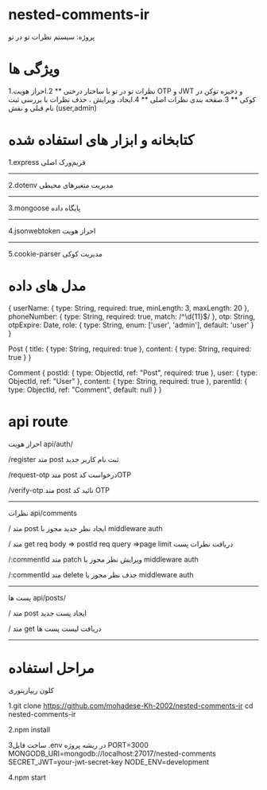 # nested-comments-ir
پروژه: سیستم نظرات تو در تو

# ویژگی ها
1.نظرات تو در تو با ساختار درختی
**
2.احراز هویت OTP و JWT و ذخیره توکن در کوکی
**
3.صفحه بندی نظرات اصلی
**
4.ایجاد، ویرایش ، حذف نظرات با بررسی ثبت نام قبلی و نقش (user,admin)

# کتابخانه و ابزار های استفاده شده 
1.express فریم‌ورک اصلی
*************************
2.dotenv مدیریت متغیرهای محیطی
*************************
3.mongoose پایگاه داده
*************************
4.jsonwebtoken احراز هویت
*************************
5.cookie-parser مدیریت کوکی


# مدل های داده

{
  userName: { 
    type: String, 
    required: true, 
    minLength: 3, 
    maxLength: 20 
  },
  phoneNumber: { 
    type: String, 
    required: true, 
    match: /^\d{11}$/ 
  },
  otp: String,
  otpExpire: Date,
  role: { 
    type: String, 
    enum: ['user', 'admin'], 
    default: 'user' 
  }
}


Post
{
  title: { 
    type: String, 
    required: true 
  },
  content: { 
    type: String, 
    required: true 
  }
}

Comment
{
  postId: { 
    type: ObjectId, 
    ref: "Post", 
    required: true 
  },
  user: { 
    type: ObjectId, 
    ref: "User" 
  },
  content: { 
    type: String, 
    required: true 
  },
  parentId: { 
    type: ObjectId, 
    ref: "Comment", 
    default: null 
  }
}

# api route 
احراز هویت
api/auth/

/register 
متد post 
ثبت نام کاربر جدید

/request-otp
متد post
درخواست کدOTP

/verify-otp
متد post
تائید کد OTP



*************************
نظرات api/comments

/ 
متد post 
ایجاد نظر جدید
مجوز با middleware auth

/
متد get
req body => postId 
req query =>page limit
دریافت نطرات پست

/:commentId
متد patch
ویرایش نظر
مجوز با middleware auth

/:commentId
متد delete
حذف نظر
مجوز با middleware auth



***********************
پست ها api/posts/

/
متد post 
ایجاد پست جدید

/
متد get
دریافت لیست پست ها 


*******************************

# مراحل استفاده 

کلون ریپازیتوری

1.git clone https://github.com/mohadese-Kh-2002/nested-comments-ir
cd nested-comments-ir

2.npm install


ساخت فایل3 .env در ریشه پروژه
PORT=3000
MONGODB_URI=mongodb://localhost:27017/nested-comments
SECRET_JWT=your-jwt-secret-key
NODE_ENV=development

4.npm start